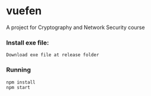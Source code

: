 # vuefen
A project for Cryptography and Network Security course

### Install exe file:
 ```
 Download exe file at release folder
 ```


### Running

```
npm install
npm start
```
